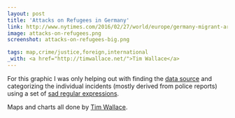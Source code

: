 ```yaml
---
layout: post
title: 'Attacks on Refugees in Germany'
link: http://www.nytimes.com/2016/02/27/world/europe/germany-migrant-arson-trial.html#attacks-on-refugees-in-germany
image: attacks-on-refugees.png
screenshot: attacks-on-refugees-big.png

tags: map,crime/justice,foreign,international
_with: <a href="http://timwallace.net/">Tim Wallace</a>
---
```


For this graphic I was only helping out with finding the [data source](https://github.com/ax3l/chronik-vorfaelle/blob/data/vorfaelle.csv) and categorizing the individual incidents (mostly derived from police reports) using a set of [sad regular expressions](https://twitter.com/driven_by_data/status/697541485114355713).

Maps and charts all done by [Tim Wallace](http://timwallace.net/).
